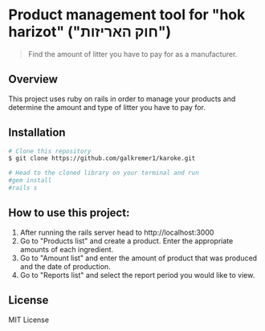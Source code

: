 # Product management tool for "hok harizot" ("חוק האריזות")
> Find the amount of litter you have to pay for as a manufacturer.

## Overview

This project uses ruby on rails in order to manage your products and determine the amount
and type of litter you have to pay for.

## Installation

```sh
# Clone this repository
$ git clone https://github.com/galkremer1/karoke.git

# Head to the cloned library on your terminal and run 
#gem install
#rails s
```

## How to use this project:
1. After running the rails server head to http://localhost:3000
2. Go to "Products list" and create a product. Enter the appropriate amounts of each ingredient.
3. Go to "Amount list" and enter the amount of product that was produced and the date of production.
4. Go to "Reports list" and select the report period you would like to view.

## License

MIT License
